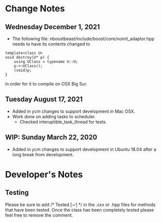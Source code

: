 # Change Notes

## Wednesday December 1, 2021
* The following file: nboostbeast/include/boost/core/noinit_adaptor.hpp needs
to have its contents changed to

```
template<class U>
void destroy(U* p) {
    using UClass = typename U::U;
    p->~UClass();
    (void)p;
} 
```

in order for it to compile on OSX Big Sur.

## Tuesday August 17, 2021
* Added in ycm changes to support development in Mac OSX.
* Work done on adding tasks to scheduler.
  * Checked interuptible_task_thread for tests.

## WIP: Sunday March 22, 2020
* Added in ycm changes to support development in Ubuntu 18.04 after a long
  break from development. 


# Developer's Notes

## Testing

Please be sure to add /* Tested [✓] */ in the .cxx or .hpp files for methods
that have been tested. Once the class has been completely tested please feel
free to remove the comment.
